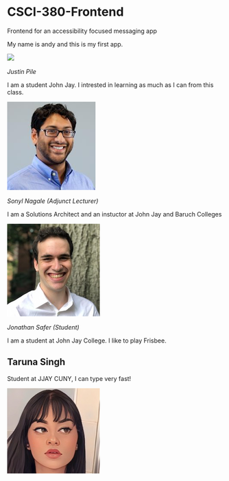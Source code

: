 # CSCI-380-Frontend
Frontend for an accessibility focused messaging app

My name is andy and this is my first app.





![](./_assets/piazza.PNG)

_Justin Pile_

I am a student John Jay. I intrested in learning as much as I can from this class.



![](./_assets/1263746.jpeg)

_Sonyl Nagale (Adjunct Lecturer)_

I am a Solutions Architect and an instuctor at John Jay and Baruch Colleges

![](./_assets/1627495071694.jpg)

_Jonathan Safer (Student)_

I am a student at John Jay College. I like to play Frisbee.

## Taruna Singh
Student at JJAY CUNY, I can type very fast!

![](./_assets/cartoonme.jpeg)